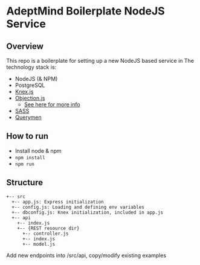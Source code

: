 # AdeptMind Boilerplate NodeJS Service

## Overview

This repo is a boilerplate for setting up a new NodeJS based service in 
The technology stack is:
- NodeJS (& NPM)
- PostgreSQL
- [Knex.js](http://knexjs.org/)
- [Objection.js](http://vincit.github.io/objection.js/)
  - [See here for more info](https://dev.to/aspittel/objection--knex--painless-postgresql-in-your-node-app--6n6)
- [SASS](https://sass-lang.com/guide)
- [Querymen](https://github.com/diegohaz/querymen)

## How to run

- Install node & npm
- `npm install`
- `npm run`

## Structure

```
+-- src
  +-- app.js: Express initialization
  +-- config.js: Loading and defining env variables
  +-- dbconfig.js: Knex initialization, included in app.js
  +-- api
    +-- index.js
    +-- {REST resource dir}
      +-- controller.js
      +-- index.js
      +-- model.js
```
Add new endpoints into /src/api, copy/modify existing examples
